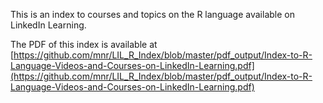 This is an index to courses and topics on the R language available on LinkedIn Learning.

The PDF of this index is available at [https://github.com/mnr/LIL_R_Index/blob/master/pdf_output/Index-to-R-Language-Videos-and-Courses-on-LinkedIn-Learning.pdf](https://github.com/mnr/LIL_R_Index/blob/master/pdf_output/Index-to-R-Language-Videos-and-Courses-on-LinkedIn-Learning.pdf)
